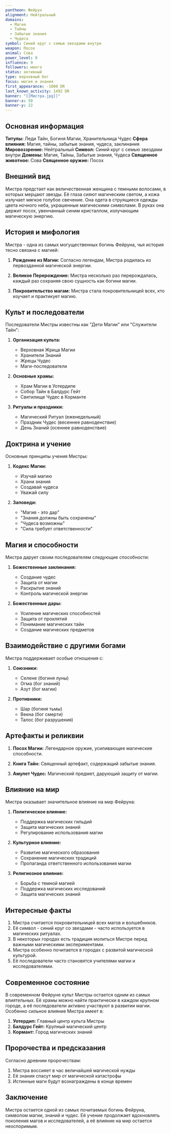 ```yaml
---
pantheon: Фейрун
alignment: Нейтральный
domains:
  - Магия
  - Тайны
  - Забытые знания
  - Чудеса
symbol: Синий круг с семью звездами внутри
weapon: Посох
animal: Сова
power_level: 9
influence: 9
followers: много
status: активный
type: верховный бог
focus: магия и знания
first_appearance: -1000 DR
last_known_activity: 1492 DR
banner: "[[Мистра.jpg]]"
banner-x: 50
banner-y: 22
---
```


## Основная информация

**Титулы:** Леди Тайн, Богиня Магии, Хранительница Чудес
**Сфера влияния:** Магия, тайны, забытые знания, чудеса, заклинания
**Мировоззрение:** Нейтральный
**Символ:** Синий круг с семью звездами внутри
**Домены:** Магия, Тайны, Забытые знания, Чудеса
**Священное животное:** Сова
**Священное оружие:** Посох

## Внешний вид

Мистра предстает как величественная женщина с темными волосами, в которых мерцают звезды. Её глаза сияют магическим светом, а кожа излучает мягкое голубое свечение. Она одета в струящиеся одежды цвета ночного неба, украшенные магическими символами. В руках она держит посох, увенчанный синим кристаллом, излучающим магическую энергию.

## История и мифология

Мистра - одна из самых могущественных богинь Фейруна, чья история тесно связана с магией:

1. **Рождение из Магии:** Согласно легендам, Мистра родилась из первозданной магической энергии.

2. **Великое Перерождение:** Мистра несколько раз перерождалась, каждый раз сохраняя свою сущность как богини магии.

3. **Покровительство магам:** Мистра стала покровительницей всех, кто изучает и практикует магию.

## Культ и последователи

Последователи Мистры известны как "Дети Магии" или "Служители Тайн":

1. **Организация культа:**

   - Верховная Жрица Магии
   - Хранители Знаний
   - Жрецы Чудес
   - Маги-последователи

2. **Основные храмы:**

   - Храм Магии в Уотердипе
   - Собор Тайн в Балдурс Гейт
   - Святилище Чудес в Корманте

3. **Ритуалы и праздники:**
   - Магический Ритуал (еженедельный)
   - Праздник Чудес (весеннее равноденствие)
   - День Знаний (осеннее равноденствие)

## Доктрина и учение

Основные принципы учения Мистры:

1. **Кодекс Магии:**

   - Изучай магию
   - Храни знания
   - Создавай чудеса
   - Уважай силу

2. **Заповеди:**
   - "Магия - это дар"
   - "Знания должны быть сохранены"
   - "Чудеса возможны"
   - "Сила требует ответственности"

## Магия и способности

Мистра дарует своим последователям следующие способности:

1. **Божественные заклинания:**

   - Создание чудес
   - Защита от магии
   - Раскрытие знаний
   - Контроль магической энергии

2. **Божественные дары:**
   - Усиление магических способностей
   - Защита от проклятий
   - Понимание магических тайн
   - Создание магических предметов

## Взаимодействие с другими богами

Мистра поддерживает особые отношения с:

1. **Союзники:**

   - Селене (богиня луны)
   - Огма (бог знаний)
   - Азут (бог магии)

2. **Противники:**
   - Шар (богиня тьмы)
   - Векна (бог смерти)
   - Талос (бог разрушения)

## Артефакты и реликвии

1. **Посох Магии:** Легендарное оружие, усиливающее магические способности.

2. **Книга Тайн:** Священный артефакт, содержащий забытые знания.

3. **Амулет Чудес:** Магический предмет, дарующий защиту от магии.

## Влияние на мир

Мистра оказывает значительное влияние на мир Фейруна:

1. **Политическое влияние:**

   - Поддержка магических гильдий
   - Защита магических знаний
   - Регулирование использования магии

2. **Культурное влияние:**

   - Развитие магического образования
   - Сохранение магических традиций
   - Пропаганда ответственного использования магии

3. **Религиозное влияние:**
   - Борьба с темной магией
   - Поддержка магических исследований
   - Защита магических знаний

## Интересные факты

1. Мистра считается покровительницей всех магов и волшебников.
2. Её символ - синий круг со звездами - часто используется в магических ритуалах.
3. В некоторых городах есть традиция молиться Мистре перед важными магическими экспериментами.
4. Мистра особенно почитается в городах с развитой магической культурой.
5. Её последователи часто становятся учителями магии и исследователями.

## Современное состояние

В современном Фейруне культ Мистры остается одним из самых влиятельных. Её храмы можно найти практически в каждом крупном городе, а её последователи активно участвуют в развитии магии. Особенно сильное влияние Мистра имеет в:

1. **Уотердип:** Главный центр культа Мистры
2. **Балдурс Гейт:** Крупный магический центр
3. **Кормант:** Город магических знаний

## Пророчества и предсказания

Согласно древним пророчествам:

1. Мистра воссияет в час величайшей магической нужды
2. Её знания спасут мир от магической катастрофы
3. Истинные маги будут вознаграждены в конце времен

## Заключение

Мистра остается одной из самых почитаемых богинь Фейруна, символом магии, знаний и чудес. Её учение продолжает вдохновлять поколения магов и исследователей, а её влияние на мир остается неоспоримым.
